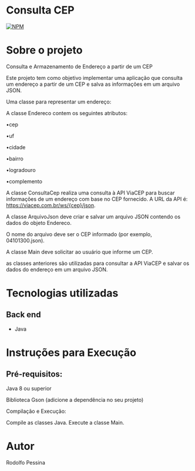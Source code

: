 # Consulta CEP
[![NPM](https://img.shields.io/npm/l/react)](https://github.com/RodolfoPessina/ConsultaCEP/blob/main/LICENSE) 

# Sobre o projeto
Consulta e Armazenamento de Endereço a partir de um CEP

Este projeto tem como objetivo implementar uma aplicação que consulta um endereço a partir de um CEP e salva as informações em um arquivo JSON.

Uma classe para representar um endereço:

A classe Endereco contem os seguintes atributos:

•cep

•uf

•cidade

•bairro

•logradouro

•complemento

A classe ConsultaCep realiza uma consulta à API ViaCEP para buscar informações de um endereço com base no CEP fornecido. A URL da API é: https://viacep.com.br/ws/{cep}/json.

A classe ArquivoJson deve criar e salvar um arquivo JSON contendo os dados do objeto Endereco.

O nome do arquivo deve ser o CEP informado (por exemplo, 04101300.json).

A classe Main deve solicitar ao usuário que informe um CEP.

as classes anteriores são utilizadas para consultar a API ViaCEP e salvar os dados do endereço em um arquivo JSON.

# Tecnologias utilizadas
## Back end
- Java

# Instruções para Execução
## Pré-requisitos:

Java 8 ou superior

Biblioteca Gson (adicione a dependência no seu projeto)

Compilação e Execução:

Compile as classes Java.
Execute a classe Main.

# Autor

Rodolfo Pessina
